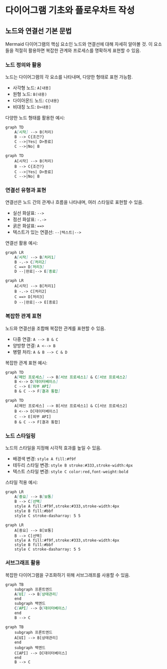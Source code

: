# 다이어그램 기초와 플로우차트 작성

## 노드와 연결선 기본 문법

Mermaid 다이어그램의 핵심 요소인 노드와 연결선에 대해 자세히 알아볼 것. 이 요소들을 적절히 활용하면 복잡한 관계와 프로세스를 명확하게 표현할 수 있음.

### 노드 정의와 활용

노드는 다이어그램의 각 요소를 나타내며, 다양한 형태로 표현 가능함.

- 사각형 노드: `A[내용]`
- 원형 노드: `B(내용)`
- 다이아몬드 노드: `C{내용}`
- 비대칭 노드: `D>내용]`

다양한 노드 형태를 활용한 예시:

```markdown
graph TD
    A[시작] --> B(처리)
    B --> C{조건?}
    C -->|Yes| D>종료]
    C -->|No| B
```

```mermaid
graph TD
    A[시작] --> B(처리)
    B --> C{조건?}
    C -->|Yes| D>종료]
    C -->|No| B
```

### 연결선 유형과 표현

연결선은 노드 간의 관계나 흐름을 나타내며, 여러 스타일로 표현할 수 있음.

- 실선 화살표: `-->`
- 점선 화살표: `-.->`
- 굵은 화살표: `==>`
- 텍스트가 있는 연결선: `--|텍스트|-->`

연결선 활용 예시:

```markdown
graph LR
    A[시작] --> B[처리1]
    B -.-> C[처리2]
    C ==> D[처리3]
    D --|완료|--> E[종료]
```

```mermaid
graph LR
    A[시작] --> B[처리1]
    B -.-> C[처리2]
    C ==> D[처리3]
    D --|완료|--> E[종료]
```

### 복잡한 관계 표현

노드와 연결선을 조합해 복잡한 관계를 표현할 수 있음.

- 다중 연결: `A --> B & C`
- 양방향 연결: `A <--> B`
- 병렬 처리: `A & B --> C & D`

복잡한 관계 표현 예시:

```markdown
graph TD
    A[메인 프로세스] --> B[서브 프로세스1] & C[서브 프로세스2]
    B <--> D[데이터베이스]
    C --> E[외부 API]
    B & C --> F[결과 통합]
```

```mermaid
graph TD
    A[메인 프로세스] --> B[서브 프로세스1] & C[서브 프로세스2]
    B <--> D[데이터베이스]
    C --> E[외부 API]
    B & C --> F[결과 통합]
```

### 노드 스타일링

노드의 스타일을 지정해 시각적 효과를 높일 수 있음.

- 배경색 변경: `style A fill:#f9f`
- 테두리 스타일 변경: `style B stroke:#333,stroke-width:4px`
- 텍스트 스타일 변경: `style C color:red,font-weight:bold`

스타일 적용 예시:

```markdown
graph LR
    A[중요] --> B[보통]
    B --> C[선택]
    style A fill:#f9f,stroke:#333,stroke-width:4px
    style B fill:#bbf
    style C stroke-dasharray: 5 5
```

```mermaid
graph LR
    A[중요] --> B[보통]
    B --> C[선택]
    style A fill:#f9f,stroke:#333,stroke-width:4px
    style B fill:#bbf
    style C stroke-dasharray: 5 5
```

### 서브그래프 활용

복잡한 다이어그램을 구조화하기 위해 서브그래프를 사용할 수 있음.

```markdown
graph TB
    subgraph 프론트엔드
    A[UI] --> B[상태관리]
    end
    subgraph 백엔드
    C[API] --> D[데이터베이스]
    end
    B --> C
```

```mermaid
graph TB
    subgraph 프론트엔드
    A[UI] --> B[상태관리]
    end
    subgraph 백엔드
    C[API] --> D[데이터베이스]
    end
    B --> C
```
